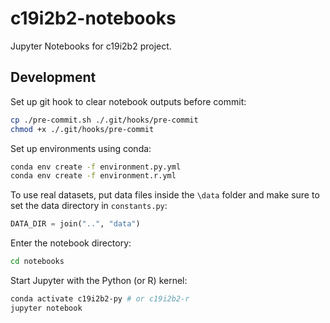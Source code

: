 # c19i2b2-notebooks
Jupyter Notebooks for c19i2b2 project.

## Development

Set up git hook to clear notebook outputs before commit:

```sh
cp ./pre-commit.sh ./.git/hooks/pre-commit
chmod +x ./.git/hooks/pre-commit
```

Set up environments using conda:

```sh
conda env create -f environment.py.yml
conda env create -f environment.r.yml
```

To use real datasets, put data files inside the `\data` folder and make sure to set the data directory in `constants.py`:
```python
DATA_DIR = join("..", "data")
```

Enter the notebook directory:

```sh
cd notebooks
```

Start Jupyter with the Python (or R) kernel:

```sh
conda activate c19i2b2-py # or c19i2b2-r
jupyter notebook
```